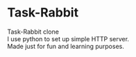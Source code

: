 # Task-Rabbit
Task-Rabbit clone <br>
I use python to set up simple HTTP server. <br>
Made just for fun and learning purposes.
